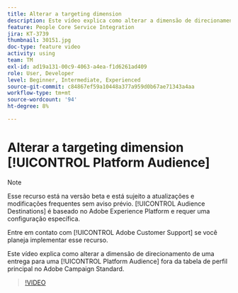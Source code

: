 ```yaml
---
title: Alterar a targeting dimension
description: Este vídeo explica como alterar a dimensão de direcionamento de uma entrega para um Público-alvo da plataforma fora da tabela de perfil principal no Adobe Campaign Standard.
feature: People Core Service Integration
jira: KT-3739
thumbnail: 30151.jpg
doc-type: feature video
activity: using
team: TM
exl-id: ad19a131-00c9-4063-a4ea-f1d6261ad409
role: User, Developer
level: Beginner, Intermediate, Experienced
source-git-commit: c84867ef59a10448a377a959d0b67ae71343a4aa
workflow-type: tm+mt
source-wordcount: '94'
ht-degree: 8%

---
```


# Alterar a targeting dimension [!UICONTROL Platform Audience]

>[!NOTE]
>
>Esse recurso está na versão beta e está sujeito a atualizações e modificações frequentes sem aviso prévio. [!UICONTROL Audience Destinations] é baseado no Adobe Experience Platform e requer uma configuração específica.
>
>Entre em contato com [!UICONTROL Adobe Customer Support] se você planeja implementar esse recurso.

Este vídeo explica como alterar a dimensão de direcionamento de uma entrega para uma [!UICONTROL Platform Audience] fora da tabela de perfil principal no Adobe Campaign Standard.

>[!VIDEO](https://video.tv.adobe.com/v/30151?quality=12&learn=on)
